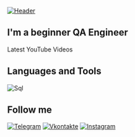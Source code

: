 [![Header](https://github.com/yto4ki/yto4ki/blob/main/assets/IMG-3354.JPG)](https://github.com/yto4ki)

## I'm a beginner QA Engineer

Latest YouTube Videos

## Languages and Tools
![Sql](https://img.shields.io/badge/-Sql-090909?style=for-the-badge&logo=mysql&logoColor=FFFFFF)

## Follow me
[![Telegram](https://img.shields.io/badge/-Telegram-090909?style=for-the-badge&logo=telegram&logoColor=27A0D9)](https://t.me/ifqwe)
[![Vkontakte](https://img.shields.io/badge/-Vkontakte-090909?style=for-the-badge&logo=vk&logoColor=4F7DB3)](https://vk.com/bartiky)
[![Instagram](https://img.shields.io/badge/-Instagram-090909?style=for-the-badge&logo=instagram&logoColor=B4068E)](https://instagram.com/d.art.is)
